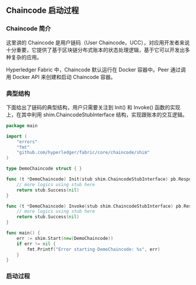 ## Chaincode 启动过程

### Chaincode 简介

这里讲的 Chaincode 是用户链码（User Chaincode，UCC），对应用开发者来说十分重要，它提供了基于区块链分布式账本的状态处理逻辑，基于它可以开发出多种复杂的应用。

Hyperledger Fabric 中，Chaincode 默认运行在 Docker 容器中。Peer 通过调用 Docker API 来创建和启动 Chaincode 容器。

### 典型结构

下面给出了链码的典型结构，用户只需要关注到 Init() 和 Invoke() 函数的实现上，在其中利用 shim.ChaincodeStubInterface 结构，实现跟账本的交互逻辑。

```go
package main

import (
	"errors"
	"fmt"
	"github.com/hyperledger/fabric/core/chaincode/shim"
)

type DemoChaincode struct { }

func (t *DemoChaincode) Init(stub shim.ChaincodeStubInterface) pb.Response {
	// more logics using stub here
	return stub.Success(nil)
}

func (t *DemoChaincode) Invoke(stub shim.ChaincodeStubInterface) pb.Response
	// more logics using stub here
	return stub.Success(nil)
}

func main() {
	err := shim.Start(new(DemoChaincode))
	if err != nil {
		fmt.Printf("Error starting DemoChaincode: %s", err)
	}
}
```

### 启动过程
